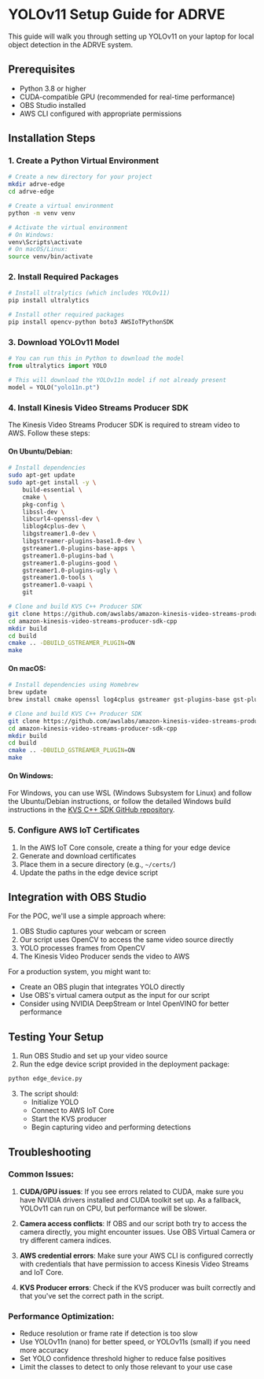 # YOLOv11 Setup Guide for ADRVE

This guide will walk you through setting up YOLOv11 on your laptop for local object detection in the ADRVE system.

## Prerequisites

- Python 3.8 or higher
- CUDA-compatible GPU (recommended for real-time performance)
- OBS Studio installed
- AWS CLI configured with appropriate permissions

## Installation Steps

### 1. Create a Python Virtual Environment

```bash
# Create a new directory for your project
mkdir adrve-edge
cd adrve-edge

# Create a virtual environment
python -m venv venv

# Activate the virtual environment
# On Windows:
venv\Scripts\activate
# On macOS/Linux:
source venv/bin/activate
```

### 2. Install Required Packages

```bash
# Install ultralytics (which includes YOLOv11)
pip install ultralytics

# Install other required packages
pip install opencv-python boto3 AWSIoTPythonSDK
```

### 3. Download YOLOv11 Model

```python
# You can run this in Python to download the model
from ultralytics import YOLO

# This will download the YOLOv11n model if not already present
model = YOLO("yolo11n.pt")
```

### 4. Install Kinesis Video Streams Producer SDK

The Kinesis Video Streams Producer SDK is required to stream video to AWS. Follow these steps:

#### On Ubuntu/Debian:

```bash
# Install dependencies
sudo apt-get update
sudo apt-get install -y \
    build-essential \
    cmake \
    pkg-config \
    libssl-dev \
    libcurl4-openssl-dev \
    liblog4cplus-dev \
    libgstreamer1.0-dev \
    libgstreamer-plugins-base1.0-dev \
    gstreamer1.0-plugins-base-apps \
    gstreamer1.0-plugins-bad \
    gstreamer1.0-plugins-good \
    gstreamer1.0-plugins-ugly \
    gstreamer1.0-tools \
    gstreamer1.0-vaapi \
    git

# Clone and build KVS C++ Producer SDK
git clone https://github.com/awslabs/amazon-kinesis-video-streams-producer-sdk-cpp.git
cd amazon-kinesis-video-streams-producer-sdk-cpp
mkdir build
cd build
cmake .. -DBUILD_GSTREAMER_PLUGIN=ON
make
```

#### On macOS:

```bash
# Install dependencies using Homebrew
brew update
brew install cmake openssl log4cplus gstreamer gst-plugins-base gst-plugins-good gst-plugins-bad gst-plugins-ugly

# Clone and build KVS C++ Producer SDK
git clone https://github.com/awslabs/amazon-kinesis-video-streams-producer-sdk-cpp.git
cd amazon-kinesis-video-streams-producer-sdk-cpp
mkdir build
cd build
cmake .. -DBUILD_GSTREAMER_PLUGIN=ON
make
```

#### On Windows:

For Windows, you can use WSL (Windows Subsystem for Linux) and follow the Ubuntu/Debian instructions, or follow the detailed Windows build instructions in the [KVS C++ SDK GitHub repository](https://github.com/awslabs/amazon-kinesis-video-streams-producer-sdk-cpp).

### 5. Configure AWS IoT Certificates

1. In the AWS IoT Core console, create a thing for your edge device
2. Generate and download certificates
3. Place them in a secure directory (e.g., `~/certs/`)
4. Update the paths in the edge device script

## Integration with OBS Studio

For the POC, we'll use a simple approach where:

1. OBS Studio captures your webcam or screen
2. Our script uses OpenCV to access the same video source directly 
3. YOLO processes frames from OpenCV
4. The Kinesis Video Producer sends the video to AWS

For a production system, you might want to:
- Create an OBS plugin that integrates YOLO directly
- Use OBS's virtual camera output as the input for our script
- Consider using NVIDIA DeepStream or Intel OpenVINO for better performance

## Testing Your Setup

1. Run OBS Studio and set up your video source
2. Run the edge device script provided in the deployment package:

```bash
python edge_device.py
```

3. The script should:
   - Initialize YOLO
   - Connect to AWS IoT Core
   - Start the KVS producer
   - Begin capturing video and performing detections

## Troubleshooting

### Common Issues:

1. **CUDA/GPU issues**: If you see errors related to CUDA, make sure you have NVIDIA drivers installed and CUDA toolkit set up. As a fallback, YOLOv11 can run on CPU, but performance will be slower.

2. **Camera access conflicts**: If OBS and our script both try to access the camera directly, you might encounter issues. Use OBS Virtual Camera or try different camera indices.

3. **AWS credential errors**: Make sure your AWS CLI is configured correctly with credentials that have permission to access Kinesis Video Streams and IoT Core.

4. **KVS Producer errors**: Check if the KVS producer was built correctly and that you've set the correct path in the script.

### Performance Optimization:

- Reduce resolution or frame rate if detection is too slow
- Use YOLOv11n (nano) for better speed, or YOLOv11s (small) if you need more accuracy
- Set YOLO confidence threshold higher to reduce false positives
- Limit the classes to detect to only those relevant to your use case
